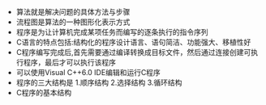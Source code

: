 - 算法就是解决问题的具体方法与步骤
- 流程图是算法的一种图形化表示方式
- 程序是为让计算机完成某项任务而编写的逐条执行的指令序列
- C语言的特点包括:结构化的程序设计语言、语句简洁、功能强大、移植性好
- C程序编写完成后,首先需要通过编译转换成目标文件，然后通过连接创建可执行程序，最后才可以执行该程序
- 可以使用Visual C++6.0 IDE编辑和运行C程序
- 程序的三大结构是 1.顺序结构 2.选择结构 3.循环结构
- C程序的基本结构

